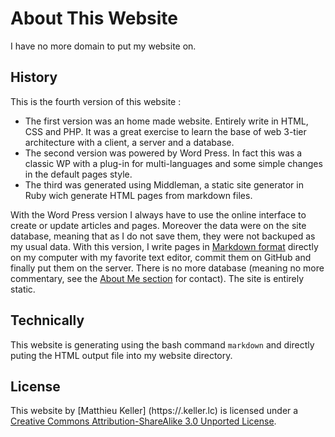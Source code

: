 # About This Website

I have no more domain to put my website on.

## History

This is the fourth version of this website :

* The first version was an home made website. Entirely write in HTML, CSS and PHP. It was a great exercise 
  to learn the base of web 3-tier architecture with a client, a server and a database.
* The second version was powered by Word Press. In fact this was a classic WP with a plug-in for 
  multi-languages and some simple changes in the default pages style.
* The third was generated using Middleman, a static site generator in Ruby wich
  generate HTML pages from markdown files.

With the Word Press version I always have to use the online interface to create or update articles and pages.
Moreover the data were on the site database, meaning that as I do not save them, they were not backuped as 
my usual data.
With this version, I write pages in [Markdown format](https://github.com/github/markup#readme) 
directly on my computer with my favorite text editor, commit them on GitHub and finally put them on the server.
There is no more database (meaning no more commentary, see the [About Me section](/about/me/#contact) for contact).
The site is entirely static.

## Technically

This website is generating using the bash command `markdown` and directly puting
the HTML output file into my website directory.

## License

This website by [Matthieu Keller] (https://.keller.lc) is licensed under a
[Creative Commons Attribution-ShareAlike 3.0 Unported License](http://creativecommons.org/licenses/by-sa/3.0/deed.en_US).

